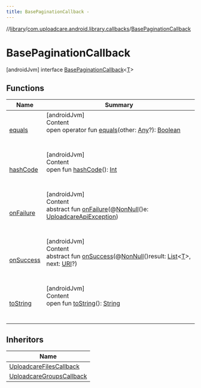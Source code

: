 ```yaml
---
title: BasePaginationCallback -
---
```

//[library](../../index.md)/[com.uploadcare.android.library.callbacks](../index.md)/[BasePaginationCallback](index.md)



# BasePaginationCallback  
 [androidJvm] interface [BasePaginationCallback](index.md)<[T](index.md)>   


## Functions  
  
|  Name|  Summary| 
|---|---|
| <a name="kotlin/Any/equals/#kotlin.Any?/PointingToDeclaration/"></a>[equals](../../com.uploadcare.android.library.utils/-moshi-adapter/index.md#%5Bkotlin%2FAny%2Fequals%2F%23kotlin.Any%3F%2FPointingToDeclaration%2F%5D%2FFunctions%2F2103969333)| <a name="kotlin/Any/equals/#kotlin.Any?/PointingToDeclaration/"></a>[androidJvm]  <br>Content  <br>open operator fun [equals](../../com.uploadcare.android.library.utils/-moshi-adapter/index.md#%5Bkotlin%2FAny%2Fequals%2F%23kotlin.Any%3F%2FPointingToDeclaration%2F%5D%2FFunctions%2F2103969333)(other: [Any](https://kotlinlang.org/api/latest/jvm/stdlib/kotlin/-any/index.html)?): [Boolean](https://kotlinlang.org/api/latest/jvm/stdlib/kotlin/-boolean/index.html)  <br><br><br>
| <a name="kotlin/Any/hashCode/#/PointingToDeclaration/"></a>[hashCode](../../com.uploadcare.android.library.utils/-moshi-adapter/index.md#%5Bkotlin%2FAny%2FhashCode%2F%23%2FPointingToDeclaration%2F%5D%2FFunctions%2F2103969333)| <a name="kotlin/Any/hashCode/#/PointingToDeclaration/"></a>[androidJvm]  <br>Content  <br>open fun [hashCode](../../com.uploadcare.android.library.utils/-moshi-adapter/index.md#%5Bkotlin%2FAny%2FhashCode%2F%23%2FPointingToDeclaration%2F%5D%2FFunctions%2F2103969333)(): [Int](https://kotlinlang.org/api/latest/jvm/stdlib/kotlin/-int/index.html)  <br><br><br>
| <a name="com.uploadcare.android.library.callbacks/BasePaginationCallback/onFailure/#com.uploadcare.android.library.exceptions.UploadcareApiException/PointingToDeclaration/"></a>[onFailure](on-failure.md)| <a name="com.uploadcare.android.library.callbacks/BasePaginationCallback/onFailure/#com.uploadcare.android.library.exceptions.UploadcareApiException/PointingToDeclaration/"></a>[androidJvm]  <br>Content  <br>abstract fun [onFailure](on-failure.md)(@[NonNull](https://developer.android.com/reference/kotlin/androidx/annotation/NonNull.html)()e: [UploadcareApiException](../../com.uploadcare.android.library.exceptions/-uploadcare-api-exception/index.md))  <br><br><br>
| <a name="com.uploadcare.android.library.callbacks/BasePaginationCallback/onSuccess/#kotlin.collections.List[TypeParam(bounds=[kotlin.Any?])]#java.net.URI?/PointingToDeclaration/"></a>[onSuccess](on-success.md)| <a name="com.uploadcare.android.library.callbacks/BasePaginationCallback/onSuccess/#kotlin.collections.List[TypeParam(bounds=[kotlin.Any?])]#java.net.URI?/PointingToDeclaration/"></a>[androidJvm]  <br>Content  <br>abstract fun [onSuccess](on-success.md)(@[NonNull](https://developer.android.com/reference/kotlin/androidx/annotation/NonNull.html)()result: [List](https://kotlinlang.org/api/latest/jvm/stdlib/kotlin.collections/-list/index.html)<[T](index.md)>, next: [URI](https://developer.android.com/reference/kotlin/java/net/URI.html)?)  <br><br><br>
| <a name="kotlin/Any/toString/#/PointingToDeclaration/"></a>[toString](../../com.uploadcare.android.library.utils/-moshi-adapter/index.md#%5Bkotlin%2FAny%2FtoString%2F%23%2FPointingToDeclaration%2F%5D%2FFunctions%2F2103969333)| <a name="kotlin/Any/toString/#/PointingToDeclaration/"></a>[androidJvm]  <br>Content  <br>open fun [toString](../../com.uploadcare.android.library.utils/-moshi-adapter/index.md#%5Bkotlin%2FAny%2FtoString%2F%23%2FPointingToDeclaration%2F%5D%2FFunctions%2F2103969333)(): [String](https://kotlinlang.org/api/latest/jvm/stdlib/kotlin/-string/index.html)  <br><br><br>


## Inheritors  
  
|  Name| 
|---|
| <a name="com.uploadcare.android.library.callbacks/UploadcareFilesCallback///PointingToDeclaration/"></a>[UploadcareFilesCallback](../-uploadcare-files-callback/index.md)
| <a name="com.uploadcare.android.library.callbacks/UploadcareGroupsCallback///PointingToDeclaration/"></a>[UploadcareGroupsCallback](../-uploadcare-groups-callback/index.md)

